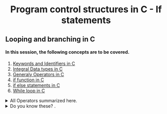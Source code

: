 <h1 align=center>Program control structures in C - If statements</h1>

## Looping and branching in C
#### In this session, the following concepts are to be covered. 
1. [Keywords and Identifiers in C](https://publications.gbdirect.co.uk//c_book/chapter2/keywords_and_identifiers.html)
2. [Integral Data types in C](https://publications.gbdirect.co.uk//c_book/chapter2/integral_types.html)
3. [ Generaly Operators in C](https://www.studytonight.com/c/operators-in-c.php)
4. [if function in C](https://www.cprogramming.com/tutorial/c/lesson2.html)
5. [if else statements in C](https://www.tutorialspoint.com/cprogramming/if_else_statement_in_c.htm)
6. [While loop in C](https://www.tutorialspoint.com/cprogramming/c_while_loop.htm)
<details>
<summary>All Operators summarized here.</summary>
<ul>
<li>Arithmetic Operators</li>
<li>Relational Operators</li>
<li>Logical Operators</li>
<li>Bitwise Operators</li>
<li>Assignment Operators</li>
<li>Conditional Operators</li>
<li>Special Operators</li>
</ul>
</details>
<details>
<summary>Do you know these? .</summary>
<ul>
<li>What are the arithmetic operators and how to use them</li>
<li>What are the logical operators (sometimes called boolean operators) and how to use them</li>
<li>What the the relational operators and how to use them</li>
<li>What values are considered TRUE and FALSE in C</li>
<li>What are the boolean operators and how to use them</li>
<li>How to use the if, if ... else statements</li>
<li>How to use comments</li>
<li>How to declare variables of types char, int, unsigned int</li>
<li>How to assign values to variables</li>
<li>How to print the values of variables of type char, int, unsigned int with printf</li>
<li>How to use the while loop</li>
</ul>
</details>

